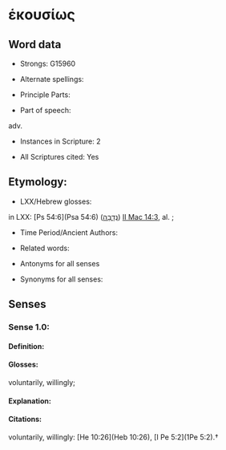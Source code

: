 # ἑκουσίως 

<!-- Status: S2=NeedsEdits -->
<!-- Lexica used for edits:   -->

## Word data

* Strongs: G15960

* Alternate spellings:



* Principle Parts: 


* Part of speech: 

adv.

* Instances in Scripture: 2

* All Scriptures cited: Yes

## Etymology: 


* LXX/Hebrew glosses: 

in LXX: [Ps 54:6](Psa 54:6) ([נְדָבָה](//en-uhl/H5071)) [II Mac 14:3](2Macc.14.3), al. ; 

* Time Period/Ancient Authors: 


* Related words: 

* Antonyms for all senses

* Synonyms for all senses: 


## Senses 


### Sense  1.0: 

#### Definition: 

#### Glosses: 

voluntarily, willingly; 

#### Explanation: 


#### Citations: 

voluntarily, willingly: [He 10:26](Heb 10:26), [I Pe 5:2](1Pe 5:2).†

